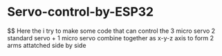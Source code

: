 # Servo-control-by-ESP32


$$ Here the i try to make some code that can control the 3 micro servo 2 standard servo + 1 micro servo combine together as x-y-z axis to form 2 arms attatched side by side
